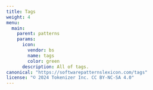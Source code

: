 ```yaml
---
title: Tags
weight: 4
menu:
  main:
    parent: patterns
    params:
      icon:
        vendor: bs
        name: tags
        color: green
      description: All of tags.
canonical: "https://softwarepatternslexicon.com/tags"
license: "© 2024 Tokenizer Inc. CC BY-NC-SA 4.0"
---
```


